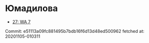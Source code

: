 # Юмадилова
- [27: WA 7](27.md)

Commit: e51113a09fc881495b7bdb16f6d13d48ed500962
 fetched at: 20201105-010311
